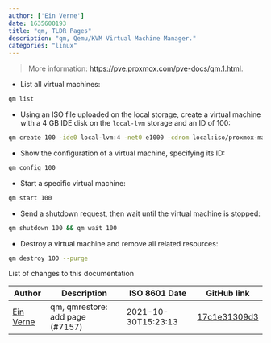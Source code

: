```yaml
---
author: ['Ein Verne']
date: 1635600193
title: "qm, TLDR Pages"
description: "qm, Qemu/KVM Virtual Machine Manager."
categories: "linux"
---
```

> More information: <https://pve.proxmox.com/pve-docs/qm.1.html>.

- List all virtual machines:

```bash
qm list
```

- Using an ISO file uploaded on the local storage, create a virtual machine with a 4 GB IDE disk on the `local-lvm` storage and an ID of 100:

```bash
qm create 100 -ide0 local-lvm:4 -net0 e1000 -cdrom local:iso/proxmox-mailgateway_2.1.iso
```

- Show the configuration of a virtual machine, specifying its ID:

```bash
qm config 100
```

- Start a specific virtual machine:

```bash
qm start 100
```

- Send a shutdown request, then wait until the virtual machine is stopped:

```bash
qm shutdown 100 && qm wait 100
```

- Destroy a virtual machine and remove all related resources:

```bash
qm destroy 100 --purge
```
List of changes to this documentation


Author | Description | ISO 8601 Date | GitHub link
------|-----|-----|-----
[Ein Verne](mailto:einverne@gmail.com) | qm, qmrestore: add page (#7157) | 2021-10-30T15:23:13 | [17c1e31309d3](https://github.com/tldr-pages/tldr/commit/17c1e31309d3a16f0ffccd215d683c947731700a)

